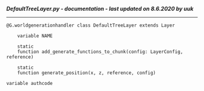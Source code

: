 ***DefaultTreeLayer.py - documentation - last updated on 8.6.2020 by uuk***
___

    @G.worldgenerationhandler class DefaultTreeLayer extends Layer

        variable NAME

        static
        function add_generate_functions_to_chunk(config: LayerConfig, reference)

        static
        function generate_position(x, z, reference, config)

    variable authcode